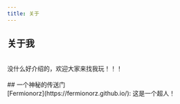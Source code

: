 ```yaml
---
title: 关于
---
```


## 关于我
<br/>
没什么好介绍的，欢迎大家来找我玩！！！
<br/>
<br/>
## 一个神秘的传送门
<br/>
[Fermionorz](https://fermionorz.github.io/): 这是一个超人！





